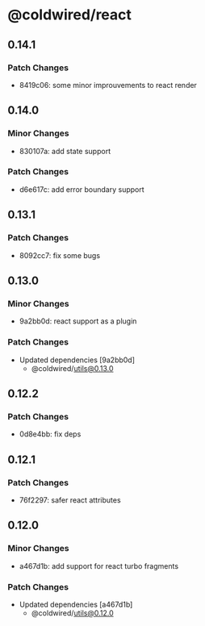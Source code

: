 # @coldwired/react

## 0.14.1

### Patch Changes

- 8419c06: some minor improuvements to react render

## 0.14.0

### Minor Changes

- 830107a: add state support

### Patch Changes

- d6e617c: add error boundary support

## 0.13.1

### Patch Changes

- 8092cc7: fix some bugs

## 0.13.0

### Minor Changes

- 9a2bb0d: react support as a plugin

### Patch Changes

- Updated dependencies [9a2bb0d]
  - @coldwired/utils@0.13.0

## 0.12.2

### Patch Changes

- 0d8e4bb: fix deps

## 0.12.1

### Patch Changes

- 76f2297: safer react attributes

## 0.12.0

### Minor Changes

- a467d1b: add support for react turbo fragments

### Patch Changes

- Updated dependencies [a467d1b]
  - @coldwired/utils@0.12.0
